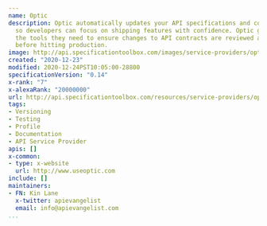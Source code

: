 ```yaml
---
name: Optic
description: Optic automatically updates your API specifications and contract tests
  so developers can focus on shipping features with confidence. Optic gives teams
  the tools they need to ensure changes to API contracts are reviewed and approved
  before hitting production.
image: http://api.specificationtoolbox.com/images/service-providers/optic.jpg
created: "2020-12-23"
modified: 2020-12-24PST10:05:00-28800
specificationVersion: "0.14"
x-rank: "7"
x-alexaRank: "20000000"
url: http://api.specificationtoolbox.com/resources/service-providers/optic/
tags:
- Versioning
- Testing
- Profile
- Documentation
- API Service Provider
apis: []
x-common:
- type: x-website
  url: http://www.useoptic.com
include: []
maintainers:
- FN: Kin Lane
  x-twitter: apievangelist
  email: info@apievangelist.com
...
```

